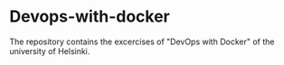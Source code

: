# Devops-with-docker
The repository contains the excercises of "DevOps with Docker" of the university of Helsinki.
